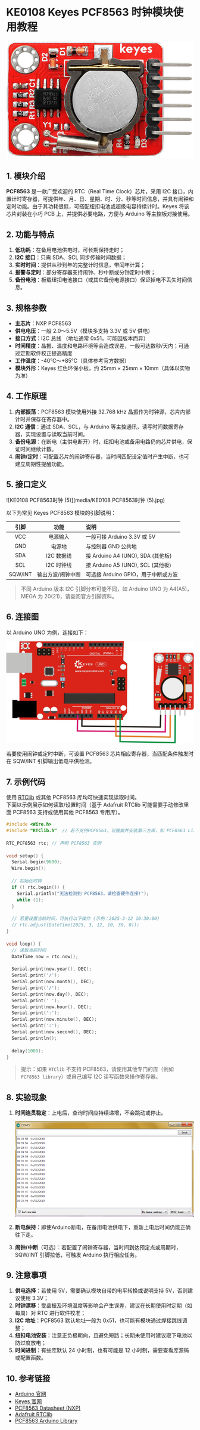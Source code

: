 # KE0108 Keyes PCF8563 时钟模块使用教程

![image-20250313084205276](media/image-20250313084205276.png)

## 1. 模块介绍

**PCF8563** 是一款广受欢迎的 RTC（Real Time Clock）芯片，采用 I2C 接口，内置计时寄存器，可提供年、月、日、星期、时、分、秒等时间信息，并具有闹钟和定时功能。由于其功耗很低，可搭配纽扣电池或超级电容持续计时。Keyes 将该芯片封装在小巧 PCB 上，并提供必要电路，方便与 Arduino 等主控板对接使用。

## 2. 功能与特点

1. **低功耗**：在备用电池供电时，可长期保持走时；  
2. **I2C 接口**：只需 SDA、SCL 同步传输时间数据；  
3. **实时时间**：提供从秒到年的完整计时信息，带闰年计算；  
4. **报警与定时**：部分寄存器支持闹钟、秒中断或分钟定时中断；  
5. **备份电池**：板载纽扣电池接口（或其它备份电源接口）保证掉电不丢失时间信息。

## 3. 规格参数

- **主芯片**：NXP PCF8563  
- **供电电压**：一般 2.0～5.5V（模块多支持 3.3V 或 5V 供电）  
- **接口方式**：I2C 总线 （地址通常 0x51，可能因版本而异）  
- **时间精度**：晶振、温度和电路环境等会造成误差，一般可达数秒/天内；可通过定期软件校正提高精度  
- **工作温度**：-40℃～+85℃（具体参考官方数据）  
- **模块外形**：Keyes 红色环保小板，约 25mm × 25mm × 10mm（具体以实物为准）

## 4. 工作原理

1. **内部振荡**：PCF8563 模块使用外接 32.768 kHz 晶振作为时钟源，芯片内部计时并保存在寄存器中。  
2. **I2C 通信**：通过 SDA、SCL，与 Arduino 等主控通讯，读写时间数据寄存器，实现设置与读取当前时间。  
3. **备份电源**：在断电（主供电断开）时，纽扣电池或备用电路仍向芯片供电，保证时间继续计数。  
4. **闹钟/定时**：可配置芯片的闹钟寄存器，当时间匹配设定值时产生中断，也可建立周期性提醒功能。

## 5. 接口定义

![KE0108 PCF8563时钟 (5)](media/KE0108 PCF8563时钟 (5).jpg)

以下为常见 Keyes PCF8563 模块的引脚说明：

| 引脚   | 功能            | 说明                             |
|:-----:|:--------------:|:--------------------------------|
| VCC   | 电源输入         | 一般可接 Arduino 3.3V 或 5V        |
| GND   | 电源地           | 与控制器 GND 公共地                |
| SDA   | I2C 数据线        | 接 Arduino A4 (UNO), SDA (其他板)   |
| SCL   | I2C 时钟线        | 接 Arduino A5 (UNO), SCL (其他板)   |
| SQW/INT | 输出方波/闹钟中断 | 可选接 Arduino GPIO，用于中断或方波 |

> 不同 Arduino 版本 I2C 引脚分布可能不同，如 Arduino UNO 为 A4(A5)，MEGA 为 20(21)，请查阅官方引脚资料。


## 6. 连接图

以 Arduino UNO 为例，连接如下：

![image-20250313084220014](media/image-20250313084220014.png)

若要使用闹钟或定时中断，可设置 PCF8563 芯片相应寄存器，当匹配条件触发时在 SQW/INT 引脚输出低电平供检测。


## 7. 示例代码

使用 [RTClib](https://github.com/adafruit/RTClib) 或其他 PCF8563 库均可快速实现读取时间。  
下面以示例展示如何读取/设置时间（基于 Adafruit RTClib 可能需要手动修改里面 PCF8563 支持或使用其他 PCF8563 专用库）。

```cpp
#include <Wire.h>
#include "RTClib.h"  // 若不支持PCF8563，可搜索并安装第三方库，如 PCF8563 Library

RTC_PCF8563 rtc; // 声明 PCF8563 实例

void setup() {
  Serial.begin(9600);
  Wire.begin();
  
  // 初始化时钟
  if (! rtc.begin()) {
    Serial.println("无法检测到 PCF8563，请检查硬件连接!");
    while (1);
  }
  
  // 若要设置当前时间，可执行以下操作 (示例：2025-3-12 10:30:00)
  // rtc.adjust(DateTime(2025, 3, 12, 10, 30, 0));
}

void loop() {
  // 读取当前时间
  DateTime now = rtc.now(); 
  
  Serial.print(now.year(), DEC);
  Serial.print('/');
  Serial.print(now.month(), DEC);
  Serial.print('/');
  Serial.print(now.day(), DEC);
  Serial.print(' ');
  Serial.print(now.hour(), DEC);
  Serial.print(':');
  Serial.print(now.minute(), DEC);
  Serial.print(':');
  Serial.print(now.second(), DEC);
  Serial.println();
  
  delay(1000);
}
```

> 提示：如果 `RTClib` 不支持 PCF8563，请使用其他专门的库（例如 `PCF8563 library`）或自己编写 I2C 读写函数来操作寄存器。


## 8. 实验现象

1. **时间连贯稳定**：上电后，查询时间应持续递增，不会跳动或停止。  

	![image-20250313084324862](media/image-20250313084324862.png)

2. **断电保持**：即使Arduino断电，在备用电池供电下，重新上电后时间仍能正确往下走。  

3. **闹钟/中断**（可选）：若配置了闹钟寄存器，当时间到达预定点或周期时，SQW/INT 引脚拉低，可触发 Arduino 执行相应任务。


## 9. 注意事项

1. **供电选择**：若使用 5V，需要确认模块自带的电平转换或说明支持 5V，否则建议使用 3.3V；  
2. **时钟漂移**：受晶振及环境温度等影响会产生误差，建议在长期使用时定期（如每周）对 RTC 进行软件校准；  
3. **I2C 地址**：PCF8563 默认地址一般为 0x51，也可能有模块通过焊接跳线调整；  
4. **纽扣电池安装**：注意正负极朝向，且避免短路；长期未使用时建议取下电池以防过度放电；  
5. **时间进制**：有些库默认 24 小时制，也有可能是 12 小时制，需要查看库源码或配置函数。


## 10. 参考链接

- [Arduino 官网](https://www.arduino.cc/)  
- [Keyes 官网](http://www.keyes-robot.com/)  
- [PCF8563 Datasheet (NXP)](https://www.nxp.com/documents/data_sheet/PCF8563.pdf)  
- [Adafruit RTClib](https://github.com/adafruit/RTClib)  
- [PCF8563 Arduino Library](https://github.com/Thomsen/PCF8563)  

